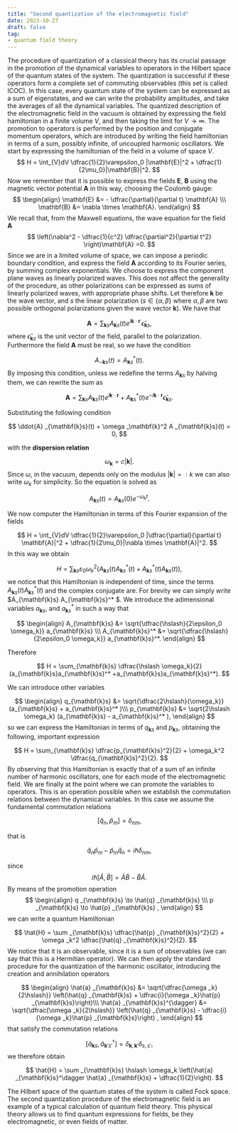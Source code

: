 ```yaml
---
title: "Second quantization of the electromagnetic field"
date: 2023-10-27
draft: false
tag: 
- quantum field theory
---
```

The procedure of quantization of a classical theory has its crucial passage in the promotion of the dynamical variables to operators in the Hilbert space of the quantum states of the system. The quantization is successful if these operators form a complete set of commuting observables (this set is called ICOC). In this case, every quantum state of the system can be expressed as a sum of eigenstates, and we can write the probability amplitudes, and take the averages of all the dynamical variables.
The quantized description of the electromagnetic field in the vacuum is obtained by expressing the field hamiltonian in a finite volume $V$, and then taking the limit for $V \to \infty$. The promotion to operators is performed by the position and conjugate momentum operators, which are introduced by writing the field hamiltonian in terms of a sum, possibly infinite, of uncoupled harmonic oscillators.
We start by expressing the hamiltonian of the field in a volume of space $V$.
$$
    H = \int_{V}dV \dfrac{1}{2}\varepsilon_0 |\mathbf{E}|^2 + \dfrac{1}{2\mu_0}|\mathbf{B}|^2.
$$
Now we remember that it is possible to express the fields $\mathbf{E}$, $\mathbf{B}$ using the magnetic vector potential $\mathbf{A}$ in this way, choosing the Coulomb gauge:
$$ 
\begin{align}
    \mathbf{E} &= - \dfrac{\partial}{\partial t}	\mathbf{A} \\\
    \mathbf{B} &= \nabla \times \mathbf{A}.
\end{align} 
$$
We recall that, from the Maxwell equations, the wave equation for the field $\mathbf{A}$
$$
    \left(\nabla^2 - \dfrac{1}{c^2} \dfrac{\partial^2}{\partial t^2} \right)\mathbf{A} =0.
$$
Since we are in a limited volume of space, we can impose a periodic boundary condition, and express the field $\mathbf{A}$ according to its Fourier series, by summing complex exponentials.
We choose to express the component plane waves as linearly polarized waves. This does not affect the generality of the procedure, as other polarizations can be expressed as sums of linearly polarized waves, with appropriate phase shifts.
Let therefore $\mathbf{k}$ be the wave vector, and $s$ the linear polarization ($s \in \{\alpha, \beta\}$ where $\alpha, \beta$ are two possible orthogonal polarizations given the wave vector $\mathbf{k}$).
We have that  

$$
    \mathbf{A} = \sum_{\mathbf{k}s} A_{\mathbf{k}s}(t) e^{i \mathbf{k} \cdot \mathbf{r}} \, \hat{\epsilon}_{\mathbf{k}s},
$$
where $\hat{\epsilon}_{\mathbf{k}s}$ is the unit vector of the field, parallel to the polarization.
Furthermore the field $\mathbf{A}$ must be real, so we have the condition 

$$
    A_{-\mathbf{k}s}(t) = A_{\mathbf{k}s}^*(t).
$$
By imposing this condition, unless we redefine the terms $A_{\mathbf{k}s}$ by halving them, we can rewrite the sum as

$$
    \mathbf{A} = \sum _{\mathbf{k}s} A _{\mathbf{k}s}(t) e^{i \mathbf{k} \cdot \mathbf{r}} +  A^* _{\mathbf{k}s}(t) e^{-i \mathbf{k} \cdot \mathbf{r}} \hat{\epsilon} _{\mathbf{k}s}.
$$

Substituting the following condition

$$
    \ddot{A} _{\mathbf{k}s}(t) + \omega _\mathbf{k}^2  A _{\mathbf{k}s}(t) = 0,
$$

with the __dispersion relation__

$$
    \omega_\mathbf{k} = c |\mathbf{k}|.
$$
Since $\omega$, in the vacuum, depends only on the modulus $|\mathbf{k}| =: k$ we can also write $\omega_k$ for simplicity.
So the equation is solved as 

$$
        A_{\mathbf{k}s}(t) = A_{\mathbf{k}s}(0) e^{-\omega_k t}.
$$

We now computer the Hamiltonian in terms of this Fourier expansion of the fields

$$
        H = \int_{V}dV \dfrac{1}{2}\varepsilon_0 |\dfrac{\partial}{\partial t} \mathbf{A}|^2 + \dfrac{1}{2\mu_0}|\nabla \times \mathbf{A}|^2.
$$
 In this way we obtain

$$
    H = \sum_{\mathbf{k}s} \varepsilon_0 \omega_k^2 ( A_{\mathbf{k}s}(t) A_{\mathbf{k}s}^* (t) + A_{\mathbf{k}s}^{*} (t) A_{\mathbf{k}s}(t)) ,
$$
we notice that this Hamiltonian is independent of time, since the terms $A_{\mathbf{k}s}(t)A_{\mathbf{k}s}^* (t)$ and the complex conjugate are. For brevity we can simply write $A_{\mathbf{k}s} A_{\mathbf{k}s}^* $.
We introduce the adimensional variables $a_{\mathbf{k}s}$, and $a_{\mathbf{k}s}^*$ in such a way that

$$ 
\begin{align}
    A_{\mathbf{k}s} &= \sqrt{\dfrac{\hslash}{2\epsilon_0 \omega_k}} a_{\mathbf{k}s} \\\
    A_{\mathbf{k}s}^* &= \sqrt{\dfrac{\hslash}{2\epsilon_0 \omega_k}} a_{\mathbf{k}s}^*.
\end{align} 
$$

Therefore

$$
    H = \sum_{\mathbf{k}s} \dfrac{\hslash \omega_k}{2} (a_{\mathbf{k}s}a_{\mathbf{k}s}^* +a_{\mathbf{k}s}a_{\mathbf{k}s}^*).
$$

We can introduce other variables

$$ 
\begin{align}
    q_{\mathbf{k}s} &= \sqrt{\dfrac{2\hslash}{\omega_k}} (a_{\mathbf{k}s} + a_{\mathbf{k}s}^* )\\\
    p_{\mathbf{k}s} &= \sqrt{2\hslash \omega_k} (a_{\mathbf{k}s} - a_{\mathbf{k}s}^* ),
\end{align} 
$$
so we can express the Hamiltonian in terms of $q_{\mathbf{k}s}$ and $p_{\mathbf{k}s}$, obtaining the following, important expression

$$
    H = \sum_{\mathbf{k}s} \dfrac{p_{\mathbf{k}s}^2}{2} +  \omega_k^2 \dfrac{q_{\mathbf{k}s}^2}{2}.
$$
By observing that this Hamiltonian is exactly that of a sum of an infinite number of harmonic oscillators, one for each mode of the electromagnetic field.
We are finally at the point where we can promote the variables to operators. This is an operation possible when we establish the commutation relations between the dynamical variables. In this case we assume the fundamental commutation relations 

$$
    [ \hat{q} _{n} , \hat{p} _m ] = \delta _{nm},
$$

that is

$$
    \hat{q} _n \hat{p} _m - \hat{p} _m \hat{q} _n = i\hslash \delta _{nm},
$$

since
$$
    i\hslash [\hat{A}, \hat{B}] =  \hat{A}\hat{B}-\hat{B}\hat{A}.
$$ 
By means of the promotion operation
$$ 
\begin{align}
    q _{\mathbf{k}s} \to \hat{q} _{\mathbf{k}s} \\\
    p _{\mathbf{k}s} \to \hat{p} _{\mathbf{k}s} ,
\end{align} 
$$
we can write a quantum Hamiltonian

$$
    \hat{H} = \sum _{\mathbf{k}s} \dfrac{\hat{p} _{\mathbf{k}s}^2}{2} +  \omega _k^2 \dfrac{\hat{q} _{\mathbf{k}s}^2}{2}.
$$
We notice that it is an observable, since it is a sum of observables (we can say that this is a Hermitian operator).
We can then apply the standard procedure for the quantization of the harmonic oscillator, introducing the creation and annihilation operators

$$ 
\begin{align}
    \hat{a} _{\mathbf{k}s} &= \sqrt{\dfrac{\omega _k}{2\hslash}} \left(\hat{q} _{\mathbf{k}s} + \dfrac{i}{\omega _k}\hat{p} _{\mathbf{k}s}\right)\\\
    \hat{a} _{\mathbf{k}s}^{\dagger} &= \sqrt{\dfrac{\omega _k}{2\hslash}} \left(\hat{q} _{\mathbf{k}s} - \dfrac{i}{\omega _k}\hat{p} _{\mathbf{k}s}\right) ,
\end{align} 
$$
that satisfy the commutation relations

$$
    [\hat{a} _{\mathbf{k}s}, \hat{a} _{\mathbf{k}'s'}^\dagger] = \delta _{\mathbf{k}, \mathbf{k}'} \delta _{s, s'},
$$
we therefore obtain

$$
\hat{H} = \sum _{\mathbf{k}s} \hslash \omega_k \left(\hat{a} _{\mathbf{k}s}^\dagger \hat{a} _{\mathbf{k}s} + \dfrac{1}{2}\right).
$$

The Hilbert space of the quantum states of the system is called Fock space.
The second quantization procedure of the electromagnetic field is an example of a typical calculation of quantum field theory. This physical theory allows us to find quantum expressions for fields, be they electromagnetic, or even fields of matter.
